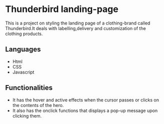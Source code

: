 # Thunderbird landing-page

This is a project on styling the landing page  of a clothing-brand called Thunderbird.It deals with labelling,delivery and customization of the clothing products.

## Languages 

- Html
- CSS
- Javascript

## Functionalities

- It has the hover and active effects when the cursor     passes or clicks on the contents of the hero.
- It also has the onclick functions that displays a       pop-up message upon clicking them.
  
